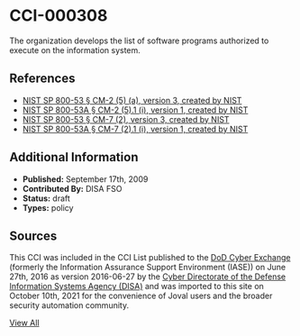 # CCI-000308

The organization develops the list of software programs authorized to execute on the information system.

## References ##

* [NIST SP 800-53 § CM-2 (5) (a), version 3, created by NIST](http://csrc.nist.gov/publications/PubsSPs.html)
* [NIST SP 800-53A § CM-2 (5).1 (i), version 1, created by NIST](http://csrc.nist.gov/publications/PubsSPs.html)
* [NIST SP 800-53 § CM-7 (2), version 3, created by NIST](http://csrc.nist.gov/publications/PubsSPs.html)
* [NIST SP 800-53A § CM-7 (2).1 (i), version 1, created by NIST](http://csrc.nist.gov/publications/PubsSPs.html)


## Additional Information ##

* **Published:** September 17th, 2009
* **Contributed By:** DISA FSO
* **Status:** draft
* **Types:** policy

## Sources ##

This CCI was included in the CCI List published to the [DoD Cyber Exchange](https://public.cyber.mil/stigs/cci/)
(formerly the Information Assurance Support Environment (IASE)) on June 27th, 2016 as version
2016-06-27 by the [Cyber Directorate of the Defense Information Systems Agency (DISA)](https://public.cyber.mil/about-cyber/)
and was imported to this site on October 10th, 2021 for the convenience of Joval users and the broader
security automation community.

[View All](../README.md)
